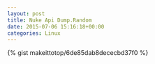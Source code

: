 ```yaml
---
layout: post                                                                                                              
title: Nuke Api Dump.Random                                                                                                                       
date: 2015-07-06 15:16:18+00:00                                                                                                                        
categories: Linux                                                                                                                
---                                                                                                                              
```


{% gist makeittotop/6de85dab8dececbd37f0 %}                                                                                                           

